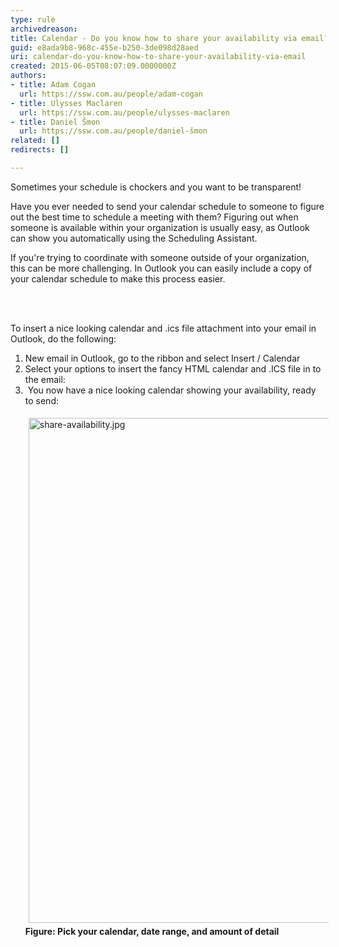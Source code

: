 ```yaml
---
type: rule
archivedreason: 
title: Calendar - Do you know how to share your availability via email?
guid: e8ada9b8-968c-455e-b250-3de098d28aed
uri: calendar-do-you-know-how-to-share-your-availability-via-email
created: 2015-06-05T08:07:09.0000000Z
authors:
- title: Adam Cogan
  url: https://ssw.com.au/people/adam-cogan
- title: Ulysses Maclaren
  url: https://ssw.com.au/people/ulysses-maclaren
- title: Daniel Šmon
  url: https://ssw.com.au/people/daniel-šmon
related: []
redirects: []

---
```



<p>Sometimes your schedule is chockers and you want to be transparent!<br></p><p>​​Have you ever needed to send your calendar schedule to someone to figure out the best time to schedule a meeting with them? Figuring out when someone is available within your organization is usually ​easy, as Outlook can show you automatically using the Scheduling Assistant.&#160;<br></p><p>If you're trying to coordinate with someone outside of your organization, this can be mo​re challenging. In Outlook you can easily include a copy of your calendar schedule to make this process easier.<br></p>
<br><excerpt class='endintro'></excerpt><br>
<p>To insert a nice looking calendar and .ics file attachment into your email in Outlook, do the following&#58;</p><ol><li>New email in Outlook, go to the ribbon and select Insert / Calendar<br></li><li>​Select your options to insert the fancy HTML calendar and .ICS file in to the email&#58;</li><li>&#160;You now have a nice looking calendar showing your availability, ready to send&#58;<br><dl class="ssw15-rteElement-ImageArea"><img src="/SiteAssets/do-you-know-how-to-send-a-schedule/share-availability.jpg" alt="share-availability.jpg" style="margin&#58;5px;width&#58;808px;" /><strong>Figure&#58; Pick​​ your&#160;cale​ndar, date range, and amount of detail</strong><br></dl><br></li></ol>
​<br>


